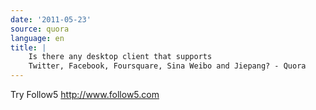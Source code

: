 ```yaml
---
date: '2011-05-23'
source: quora
language: en
title: |
    Is there any desktop client that supports
    Twitter, Facebook, Foursquare, Sina Weibo and Jiepang? - Quora
---
```


Try Follow5 <http://www.follow5.com>

